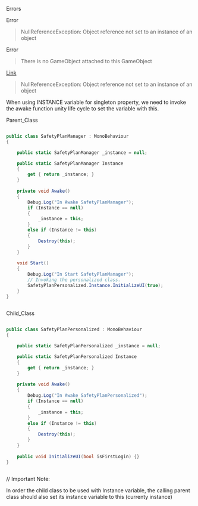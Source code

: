 Errors




Error 
> NullReferenceException: Object reference not set to an instance of an object

Error
> There is no GameObject attached to this GameObject


[Link](https://answers.unity.com/questions/1393443/there-is-no-gameobject-attached-to-this-gameobject.html) 



> NullReferenceException: Object reference not set to an instance of an object

When using INSTANCE variable for singleton property, we need to invoke the awake function unity life cycle to set the variable with this.

Parent_Class
```csharp

public class SafetyPlanManager : MonoBehaviour
{

	public static SafetyPlanManager _instance = null;

	public static SafetyPlanManager Instance
	{
		get { return _instance; }
	}
	
	private void Awake()
    {
		Debug.Log("In Awake SafetyPlanManager");
        if (Instance == null)
        {
            _instance = this;
        }
        else if (Instance != this)
        {
            Destroy(this);
        }
    }
	
	void Start()
	{
		Debug.Log("In Start SafetyPlanManager");
		// Invoking the personalized class.
		SafetyPlanPersonalized.Instance.InitializeUI(true);
	}
}
	
```

Child_Class
```csharp

public class SafetyPlanPersonalized : MonoBehaviour
{

	public static SafetyPlanPersonalized _instance = null;

	public static SafetyPlanPersonalized Instance
	{
		get { return _instance; }
	}
	
	private void Awake()
    {
		Debug.Log("In Awake SafetyPlanPersonalized");
        if (Instance == null)
        {
            _instance = this;
        }
        else if (Instance != this)
        {
            Destroy(this);
        }
    }
	
	public void InitializeUI(bool isFirstLogin) {}
}
	
```

// Important Note:

In order the child class to be used with Instance variable,
the calling parent class should also set its instance variable to this (currenty instance)